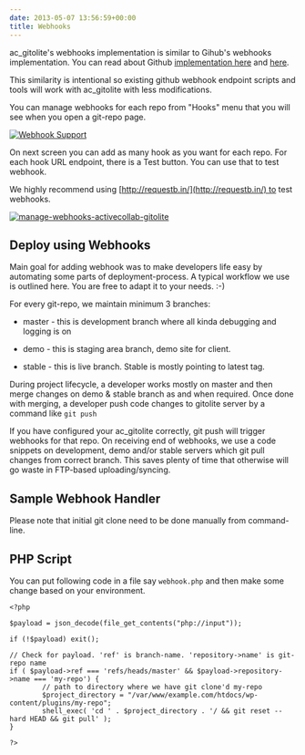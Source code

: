 ```yaml
---
date: 2013-05-07 13:56:59+00:00
title: Webhooks
---
```


ac_gitolite's webhooks implementation is similar to Gihub's webhooks implementation. You can read about Github [implementation here](https://help.github.com/articles/post-receive-hooks) and [here](https://help.github.com/articles/testing-webhooks).

This similarity is intentional so existing github webhook endpoint scripts and tools will work with ac_gitolite with less modifications.

You can manage webhooks for each repo from "Hooks" menu that you will see when you open a git-repo page.

[![Webhook Support](https://rtcamp.com/files/2013/01/Webhook-Support.png)](https://rtcamp.com/files/2013/01/Webhook-Support.png)

On next screen you can add as many hook as you want for each repo. For each hook URL endpoint, there is a Test button. You can use that to test webhook.

We highly recommend using [http://requestb.in/](http://requestb.in/) to test webhooks.

[![manage-webhooks-activecollab-gitolite](https://rtcamp.com/files/2013/01/manage-webhooks-activecollab-gitolite-620x200.png)](https://rtcamp.com/files/2013/01/manage-webhooks-activecollab-gitolite.png)


## Deploy using Webhooks


Main goal for adding webhook was to make developers life easy by automating some parts of deployment-process. A typical workflow we use is outlined here. You are free to adapt it to your needs. :-)

For every git-repo, we maintain minimum 3 branches:



	
  * master - this is development branch where all kinda debugging and logging is on

	
  * demo - this is staging area branch, demo site for client.

	
  * stable - this is live branch. Stable is mostly pointing to latest tag.


During project lifecycle, a developer works mostly on master and then merge changes on demo & stable branch as and when required. Once done with merging, a developer push code changes to gitolite server by a command like `git push`

If you have configured your ac_gitolite correctly, git push will trigger webhooks for that repo. On receiving end of webhooks, we use a code snippets on development, demo and/or stable servers which git pull changes from correct branch. This saves plenty of time that otherwise will go waste in FTP-based uploading/syncing.


## Sample Webhook Handler




Please note that initial git clone need to be done manually from command-line.





## PHP Script


You can put following code in a file say `webhook.php` and then make some change based on your environment.

    
    <?php
    
    $payload = json_decode(file_get_contents("php://input"));
    
    if (!$payload) exit();
    
    // Check for payload. 'ref' is branch-name. 'repository->name' is git-repo name
    if ( $payload->ref === 'refs/heads/master' && $payload->repository->name === 'my-repo') {
            // path to directory where we have git clone'd my-repo
            $project_directory = "/var/www/example.com/htdocs/wp-content/plugins/my-repo";
            shell_exec( 'cd ' . $project_directory . '/ && git reset --hard HEAD && git pull' );
    }
    
    ?>
